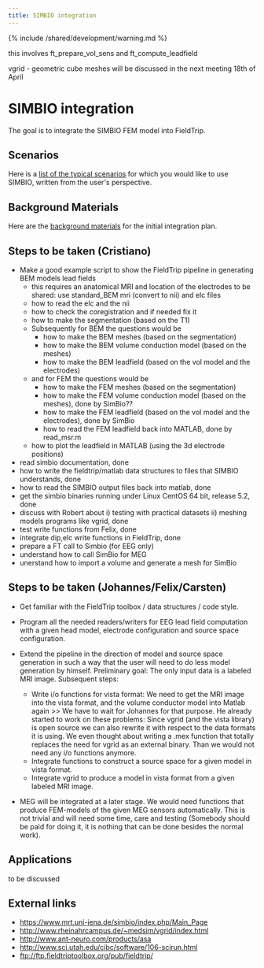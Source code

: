 ```yaml
---
title: SIMBIO integration
---
```


{% include /shared/development/warning.md %}

this involves ft_prepare_vol_sens and ft_compute_leadfield

vgrid - geometric cube meshes will be discussed in the next meeting 18th of April

# SIMBIO integration

The goal is to integrate the SIMBIO FEM model into FieldTrip.

## Scenarios

Here is a [list of the typical scenarios](/development/project/simbio_scenarios) for which you would like to use SIMBIO, written from the user's perspective.

## Background Materials

Here are the [background materials](/development/project/simbio_materials) for the initial integration plan.

## Steps to be taken (Cristiano)

- Make a good example script to show the FieldTrip pipeline in generating BEM models lead fields
  - this requires an anatomical MRI and location of the electrodes to be shared: use standard_BEM mri (convert to nii) and elc files
  - how to read the elc and the nii
  - how to check the coregistration and if needed fix it
  - how to make the segmentation (based on the T1)
  - Subsequently for BEM the questions would be
    - how to make the BEM meshes (based on the segmentation)
    - how to make the BEM volume conduction model (based on the meshes)
    - how to make the BEM leadfield (based on the vol model and the electrodes)
  - and for FEM the questions would be
    - how to make the FEM meshes (based on the segmentation)
    - how to make the FEM volume conduction model (based on the meshes), done by SimBio??
    - how to make the FEM leadfield (based on the vol model and the electrodes), done by SimBio
    - how to read the FEM leadfield back into MATLAB, done by read_msr.m
  - how to plot the leadfield in MATLAB (using the 3d electrode positions)
- read simbio documentation, done
- how to write the fieldtrip/matlab data structures to files that SIMBIO understands, done
- how to read the SIMBIO output files back into matlab, done
- get the simbio binaries running under Linux CentOS 64 bit, release 5.2, done
- discuss with Robert about i) testing with practical datasets ii) meshing models programs like vgrid, done
- test write functions from Felix, done
- integrate dip,elc write functions in FieldTrip, done
- prepare a FT call to Simbio (for EEG only)
- understand how to call SimBio for MEG
- unerstand how to import a volume and generate a mesh for SimBio

## Steps to be taken (Johannes/Felix/Carsten)

- Get familiar with the FieldTrip toolbox / data structures / code style.
- Program all the needed readers/writers for EEG lead field computation with a given head model, electrode configuration and source space configuration.
- Extend the pipeline in the direction of model and source space generation in such a way that the user will need to do less model generation by himself. Preliminary goal: The only input data is a labeled MRI image. Subsequent steps:

  - Write i/o functions for vista format: We need to get the MRI image into the vista format, and the volume conductor model into Matlab again >> We have to wait for Johannes for that purpose. He already started to work on these problems: Since vgrid (and the vista library) is open source we can also rewrite it with respect to the data formats it is using. We even thought about writing a .mex function that totally replaces the need for vgrid as an external binary. Than we would not need any i/o functions anymore.
  - Integrate functions to construct a source space for a given model in vista format.
  - Integrate vgrid to produce a model in vista format from a given labeled MRI image.

- MEG will be integrated at a later stage. We would need functions that produce FEM-models of the given MEG sensors automatically. This is not trivial and will need some time, care and testing (Somebody should be paid for doing it, it is nothing that can be done besides the normal work).

## Applications

to be discussed

## External links

- https://www.mrt.uni-jena.de/simbio/index.php/Main_Page
- http://www.rheinahrcampus.de/~medsim/vgrid/index.html
- http://www.ant-neuro.com/products/asa
- http://www.sci.utah.edu/cibc/software/106-scirun.html
- ftp://ftp.fieldtriptoolbox.org/pub/fieldtrip/
